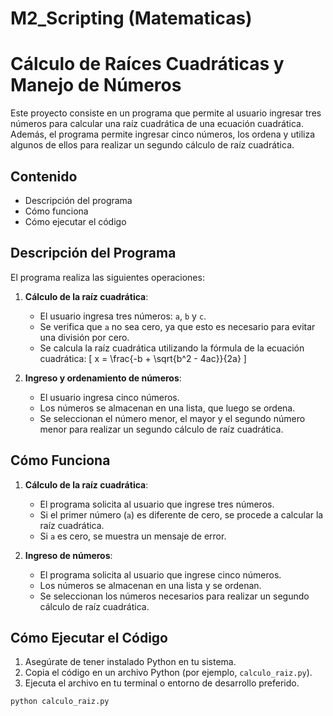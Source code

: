 # M2_Scripting (Matematicas)

# Cálculo de Raíces Cuadráticas y Manejo de Números

Este proyecto consiste en un programa que permite al usuario ingresar tres números para calcular una raíz cuadrática de una ecuación cuadrática. Además, el programa permite ingresar cinco números, los ordena y utiliza algunos de ellos para realizar un segundo cálculo de raíz cuadrática.

## Contenido

- Descripción del programa
- Cómo funciona
- Cómo ejecutar el código

## Descripción del Programa

El programa realiza las siguientes operaciones:

1. **Cálculo de la raíz cuadrática**:
   - El usuario ingresa tres números: `a`, `b` y `c`.
   - Se verifica que `a` no sea cero, ya que esto es necesario para evitar una división por cero.
   - Se calcula la raíz cuadrática utilizando la fórmula de la ecuación cuadrática: 
     \[
     x = \frac{-b + \sqrt{b^2 - 4ac}}{2a}
     \]

2. **Ingreso y ordenamiento de números**:
   - El usuario ingresa cinco números.
   - Los números se almacenan en una lista, que luego se ordena.
   - Se seleccionan el número menor, el mayor y el segundo número menor para realizar un segundo cálculo de raíz cuadrática.

## Cómo Funciona

1. **Cálculo de la raíz cuadrática**:
   - El programa solicita al usuario que ingrese tres números.
   - Si el primer número (`a`) es diferente de cero, se procede a calcular la raíz cuadrática.
   - Si `a` es cero, se muestra un mensaje de error.

2. **Ingreso de números**:
   - El programa solicita al usuario que ingrese cinco números.
   - Los números se almacenan en una lista y se ordenan.
   - Se seleccionan los números necesarios para realizar un segundo cálculo de raíz cuadrática.

## Cómo Ejecutar el Código

1. Asegúrate de tener instalado Python en tu sistema.
2. Copia el código en un archivo Python (por ejemplo, `calculo_raiz.py`).
3. Ejecuta el archivo en tu terminal o entorno de desarrollo preferido.

```bash
python calculo_raiz.py

